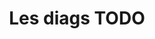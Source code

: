 ---
title: "Les diags TODO"
subtitle: ""
# meta description
description: "This is meta description"
draft: false

######################### Service #####################
service:
  enable : true
  service_item:
    
        
    # service item loop
    - title : "AMIANTE"
      images:
      - "images/logo-web-transparent-blanc.png"
      content : "Le diagnostic amiante consiste à repérer certains matériaux et produits susceptibles de contenir de l’amiante en réalisant une inspection visuelle et des investigations approfondies non destructives. La poussière émise lors de la dégradation de ces matériaux est invisible mais très nocive, elle peut provoquer des cancers ou de graves troubles pulmonaires.
      
      
      L'état d'amiante doit être réalisé en cas de vente ou de location d'un logement dont le permis de construire a été délivré avant le 1er juillet 1997.

      
      En cas d’absence de revêtements contenant de l’amiante, le constat a une durée de validité non définie. Si des travaux d’aménagement ou de rénovation ont été réalisés depuis le diagnostic, il est conseillé de procéder à un nouveau diagnostic. En cas de présence d’amiante dans les flocages, les calorifugeages, les faux-plafonds et en fonction de leur état de conservation, le propriétaire devra faire :

      
      •	soit une évaluation périodique de l'état de conservation des matériaux ou produits contenant de l'amiante dans les 3 ans,
      

      •	soit une analyse de risque approfondie, notamment à l'aide de mesures d'empoussièrement dans l'atmosphère,

      
      •	soit des actions correctives et mesures conservatoires pouvant aller jusqu'à des travaux de confinement ou de retrait de l'amiante."
      button:
        enable : false
        label : "Check it out"
        link : "#"
    
# service item loop
    - title : "PLOMB"
      images:
      - "images/plomb1.jpg"
      content : "Le constat des risques d’exposition au plomb (CREP) consiste à mesurer la concentration en plomb des revêtements du logement pour identifier ceux contenant du plomb et décrire leur état de conservation. Il sert également à repérer les situations de risque de saturnisme infantile ou de dégradation du logement. La recherche de canalisations en plomb ne fait pas partie du diagnostic plomb.
      

      Le CREP s'applique aux logements (appartement et maison individuelle) construits avant le 1er janvier 1949.
      

      En cas d’absence de revêtement contenant du plomb ou en présence de revêtements contenant du plomb à des concentrations inférieures au seuil réglementaire, la validité du CREP est illimitée.


      En présence de revêtements contenant du plomb à des concentrations supérieures au seuil réglementaire (1mg/cm²), la durée validité du constat est de 1 an, en cas de vente, et de 6 ans en cas de location."
      button:
        enable : false
        label : "Check it out"
        link : "#"



    # service item loop
    - title : "DIAGNOSTIC DE PERFORMANCE ÉNERGÉTIQUE (DPE)"
      images:
      - "images/dpe1.jpg"
      - "images/dpe2.jpg"
      content : "Le DPE vise à évaluer la quantité d'énergie et de gaz à effet de serre consommée ou dégagée par un logement. Ainsi, il identifie et incite à effectuer les travaux qui permettront l’amélioration de la performance énergétique des bâtiments tout en réduisant les émissions susceptibles de présenter une menace pour l’environnement.
      
      
      Le DPE doit être réalisé dans tous les logements lors de leur mise en vente ou location.
      
      
      Ce diagnostic est valable 10 ans."
      button:
        enable : false
        label : "Check it out"
        link : "#"
        
    # service item loop
    - title : "ÉLECTRICITÉ"
      images:
      - "images/elec1.jpg"
      - "images/elec2.jpg"
      content : "Le diagnostic électricité consiste à évaluer les risques d’origine électrique pouvant porter atteinte à la sécurité des personnes. Le diagnostiqueur effectue des vérifications visuelles, des mesures et des essais de fonctionnement de l’installation électrique fixe et simule des défauts à l’aide d’instruments de mesures spécifiques. Le diagnostic ne porte que sur les parties visibles de l’installation.
      
      
      Le diagnostic électricité est obligatoire en cas de vente ou de location d'un logement dès lors que l'installation électrique a plus de 15 ans.
      
      
      Ce diagnostic est valable 3 ans en cas de vente et 6 ans en cas de location."
      button:
        enable : false
        label : "Check it out"
        link : "#"

# service item loop
    - title : "GAZ"
      images:
      - "images/gaz1.jpg"
      - "images/gaz2.jpg"
      content : "Le diagnostic gaz consiste à vérifier les installations intérieures de gaz afin de repérer d’éventuels défauts pouvant mettre en danger la sécurité des personnes et leurs biens. Il est réalisé sans démontage des installations et doit être conforme à une méthodologie strictement réglementée.
      
      
      Le diagnostic gaz est obligatoire en cas de vente ou de location d'un logement dès lors que l'installation électrique a plus de 15 ans.
      
      
      Ce diagnostic est valable 3 ans en cas de vente et 6 ans en cas de location."
      button:
        enable : false
        label : "Check it out"
        link : "#"


# service item loop
    - title : "TERMITES"
      images:
      - "images/termites1.jpg"
      - "images/termites2.jpg"
      content : "L'état relatif à la présence de termites est un diagnostic qui donne des informations sur la présence ou non d'insectes xylophages (termites en particulier) dans un logement. Ces insectes peuvent générer des dégâts en dégradant le bois et dérivés utilisés dans la construction. Ils peuvent même occasionner son effondrement. Le diagnostiqueur recherche la présence de termites en réalisant un examen visuel (sans destruction ni démontage) des bois et matériaux présent dans la construction. Cet examen s’étend également à l’environnement du bien, dans un périmètre de 10 mètres. Des poinçonnements, sondages ou l’utilisation d’appareils de détections apportent des indices complémentaires.
      
      
      Les logements concernés sont ceux situés dans les zones déclarées par un arrêté préfectoral comme étant infestée par les termites ou pouvant l'être à court terme.
      
      
      Ce diagnostic est valable 6 mois."
      button:
        enable : false
        label : "Check it out"
        link : "#"

# service item loop
    - title : "MESURAGE"
      images:
      - "images/mesurage1.jpg"
      - "images/mesurage2.jpg"
      content : "La mention de la superficie de la partie privative d’un logement en copropriété est obligatoire dans tout avant-contrat et dans tout acte authentique de vente.
      
      
      Si la superficie réelle mesurée est inférieure de plus de 5 % à la superficie indiquée dans l’acte authentique, l’acquéreur peut, durant un an, demander par jugement la diminution du prix au prorata du nombre de m² manquants.
      
      
      C’est la raison pour laquelle il est recommandé de faire appel à un professionnel couvert par une assurance en responsabilité civile professionnelle qui englobe cette activité."
      button:
        enable : false
        label : "Check it out"
        link : "#"

# service item loop
    - title : "ÉTAT DES RISQUES ET POLLUTIONS"
      images:
      - "images/erp1.png"
      content : "L’ERP vise à informer l’acquéreur ou le locataire d’un bien immobilier de l’existence des risques et pollutions auxquels ce bien est exposé : naturels, miniers, technologiques, sismiques, radon... 
      
      
      Il concerne tout type de bien immobilier, bâti ou non, situé dans une zone à risque définie par arrêté préfectoral.
      
      
      Ce diagnostic est valable 6 mois."
      button:
        enable : false
        label : "Check it out"
        link : "#"

# service item loop
    - title : "ÉTAT DES LIEUX"
      images:
      - "images/edl1.jpg"
      - "images/edl2.jpg"
      content : "À l’occasion de la mise en location d’un bien, un état des lieux d’entrée doit être établi pour être joint au contrat de location et remis avec les clés. Un nouvel état des lieux sera dressé lorsque le locataire quittera le logement et rendra les clés.
      
      
      L’état des lieux d’entrée prouvera au futur locataire que le bien est conforme aux normes d’habitabilité et de confort des logements.
      
      
      L’état des lieux de sortie permettra une comparaison avec l’état des lieux d’entrée, en cas de litige par exemple. L’état des lieux de sortie permet d’évaluer les travaux à effectuer en cas de dégradations effectuées par le locataire."
      button:
        enable : false
        label : "Check it out"
        link : "#"
##################### Call to action #####################
call_to_action:
  enable : true
  title : "Contactez-nous !"
  image : "images/logo-web-transparent-blanc.png"
  content : "
  07 67 41 37 77



  25 Rue des Bouleaux


  91140 Villebon-sur-Yvette
  
  
  contact@diagnostics-legrandparis.fr"
  button:
    enable : true
    label : "Nous contacter"
    link : "contact"
---